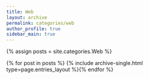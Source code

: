 ```yaml
---
title: Web
layout: archive
permalink: categories/web
author_profile: true
sidebar_main: true
---
```




{% assign posts = site.categories.Web %}

{% for post in posts %} {% include archive-single.html type=page.entries_layout %}{% endfor %}

